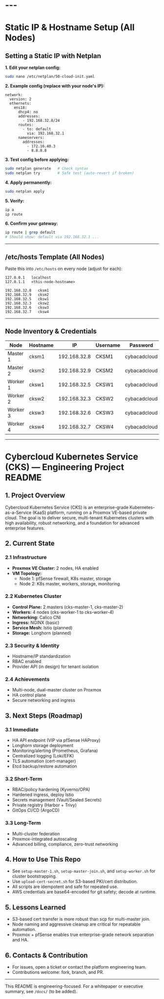 # ---
# Static IP & Hostname Setup (All Nodes)

## Setting a Static IP with Netplan

**1. Edit your netplan config:**

```sh
sudo nano /etc/netplan/50-cloud-init.yaml
```

**2. Example config (replace with your node's IP):**

```
network:
  version: 2
  ethernets:
    ens18:
      dhcp4: no
      addresses:
        - 192.168.32.8/24
      routes:
        - to: default
          via: 192.168.32.1
      nameservers:
        addresses:
          - 172.16.40.3 
          - 8.8.8.8
```

**3. Test config before applying:**

```sh
sudo netplan generate   # Check syntax
sudo netplan try        # Safe test (auto-revert if broken)
```

**4. Apply permanently:**

```sh
sudo netplan apply
```

**5. Verify:**

```sh
ip a
ip route
```

**6. Confirm your gateway:**

```sh
ip route | grep default
# Should show: default via 192.168.32.1 ...
```

---

## /etc/hosts Template (All Nodes)

Paste this into `/etc/hosts` on every node (adjust <this-node-hostname> for each):

```
127.0.0.1   localhost
127.0.1.1   <this-node-hostname>

192.168.32.8   cksm1
192.168.32.9   cksm2
192.168.32.5   cksw1
192.168.32.3   cksw2
192.168.32.6   cksw3
192.168.32.7   cksw4
```

---

## Node Inventory & Credentials

| Node         | Hostname | IP             | Username | Password      |
|--------------|----------|----------------|----------|--------------|
| Master 1     | cksm1    | 192.168.32.8   | CKSM1    | cybacadcloud |
| Master 2     | cksm2    | 192.168.32.9   | CKSM2    | cybacadcloud |
| Worker 1     | cksw1    | 192.168.32.5  | CKSW1    | cybacadcloud |
| Worker 2     | cksw2    | 192.168.32.3   | CKSW2    | cybacadcloud |
| Worker 3     | cksw3    | 192.168.32.6   | CKSW3    | cybacadcloud |
| Worker 4     | cksw4    | 192.168.32.7   | CKSW4    | cybacadcloud |

---
# Cybercloud Kubernetes Service (CKS) — Engineering Project README

## 1. Project Overview

Cybercloud Kubernetes Service (CKS) is an enterprise-grade Kubernetes-as-a-Service (KaaS) platform, running on a Proxmox VE-based private cloud. The goal is to deliver secure, multi-tenant Kubernetes clusters with high availability, robust networking, and a foundation for advanced enterprise features.

## 2. Current State

### 2.1 Infrastructure
- **Proxmox VE Cluster:** 2 nodes, HA enabled
- **VM Topology:**
  - Node 1: pfSense firewall, K8s master, storage
  - Node 2: K8s master, workers, storage, monitoring

### 2.2 Kubernetes Cluster
- **Control Plane:** 2 masters (cks-master-1, cks-master-2)
- **Workers:** 4 nodes (cks-worker-1 to cks-worker-4)
- **Networking:** Calico CNI
- **Ingress:** NGINX (basic)
- **Service Mesh:** Istio (planned)
- **Storage:** Longhorn (planned)

### 2.3 Security & Identity
- Hostname/IP standardization
- RBAC enabled
- Provider API (in design) for tenant isolation

### 2.4 Achievements
- Multi-node, dual-master cluster on Proxmox
- HA control plane
- Secure networking and ingress

## 3. Next Steps (Roadmap)

### 3.1 Immediate
- HA API endpoint (VIP via pfSense HAProxy)
- Longhorn storage deployment
- Monitoring/alerting (Prometheus, Grafana)
- Centralized logging (Loki/EFK)
- TLS automation (cert-manager)
- Etcd backup/restore automation

### 3.2 Short-Term
- RBAC/policy hardening (Kyverno/OPA)
- Hardened ingress, deploy Istio
- Secrets management (Vault/Sealed Secrets)
- Private registry (Harbor + Trivy)
- GitOps CI/CD (ArgoCD)

### 3.3 Long-Term
- Multi-cluster federation
- Proxmox-integrated autoscaling
- Advanced billing, compliance, zero-trust networking

## 4. How to Use This Repo
- See `setup-master-1.sh`, `setup-master-join.sh`, and `setup-worker.sh` for cluster bootstrapping.
- Use `upload-cert-secret.sh` for S3-based PKI/cert distribution.
- All scripts are idempotent and safe for repeated use.
- AWS credentials are base64-encoded for git safety; decode at runtime.

## 5. Lessons Learned
- S3-based cert transfer is more robust than scp for multi-master join.
- Node naming and aggressive cleanup are critical for repeatable automation.
- Proxmox + pfSense enables true enterprise-grade network separation and HA.

## 6. Contacts & Contribution
- For issues, open a ticket or contact the platform engineering team.
- Contributions welcome: fork, branch, and PR.

---
This README is engineering-focused. For a whitepaper or executive summary, see `/docs/` (to be added).
